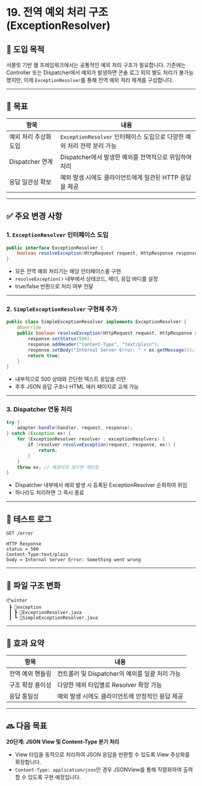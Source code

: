 # 19. 전역 예외 처리 구조 (ExceptionResolver)

## 📌 도입 목적

서블릿 기반 웹 프레임워크에서는 공통적인 예외 처리 구조가 필요합니다. 기존에는 Controller 또는 Dispatcher에서 예외가 발생하면 콘솔 로그 외의 별도 처리가 불가능했지만, 이제 `ExceptionResolver`를 통해 전역 예외 처리 체계를 구성합니다.

---

## 🎯 목표

| 항목            | 내용                                                |
| ------------- | ------------------------------------------------- |
| 예외 처리 추상화 도입  | `ExceptionResolver` 인터페이스 도입으로 다양한 예외 처리 전략 분리 가능 |
| Dispatcher 연계 | Dispatcher에서 발생한 예외를 전역적으로 위임하여 처리                |
| 응답 일관성 확보     | 예외 발생 시에도 클라이언트에게 일관된 HTTP 응답을 제공                 |

---

## ✅ 주요 변경 사항

### 1. `ExceptionResolver` 인터페이스 도입

```java
public interface ExceptionResolver {
    boolean resolveException(HttpRequest request, HttpResponse response, Exception ex);
}
```

* 모든 전역 예외 처리기는 해당 인터페이스를 구현
* `resolveException()` 내부에서 상태코드, 헤더, 응답 바디를 설정
* true/false 반환으로 처리 여부 전달

---

### 2. `SimpleExceptionResolver` 구현체 추가

```java
public class SimpleExceptionResolver implements ExceptionResolver {
    @Override
    public boolean resolveException(HttpRequest request, HttpResponse response, Exception ex) {
        response.setStatus(500);
        response.addHeader("Content-Type", "text/plain");
        response.setBody("Internal Server Error: " + ex.getMessage());
        return true;
    }
}
```

* 내부적으로 500 상태와 간단한 텍스트 응답을 리턴
* 추후 JSON 응답 구조나 HTML 에러 페이지로 교체 가능

---

### 3. Dispatcher 연동 처리

```java
try {
    adapter.handle(handler, request, response);
} catch (Exception ex) {
    for (ExceptionResolver resolver : exceptionResolvers) {
        if (resolver.resolveException(request, response, ex)) {
            return;
        }
    }
    throw ex; // 해결되지 않으면 재던짐
}
```

* Dispatcher 내부에서 예외 발생 시 등록된 ExceptionResolver 순회하여 위임
* 하나라도 처리하면 그 즉시 종료

---

## 🧪 테스트 로그

```http
GET /error

HTTP Response
status = 500
Content-Type:text/plain
body = Internal Server Error: Something went wrong
```

---

## 📁 파일 구조 변화

```
📦winter
 ┣ 📂exception
 ┃ ┣ 📜ExceptionResolver.java
 ┃ ┗ 📜SimpleExceptionResolver.java
```

---

## 🎯 효과 요약

| 항목        | 내용                              |
| --------- | ------------------------------- |
| 전역 예외 핸들링 | 컨트롤러 및 Dispatcher의 예외를 일괄 처리 가능 |
| 구조 확장 용이성 | 다양한 예외 타입별로 Resolver 확장 가능      |
| 응답 통일성    | 예외 발생 시에도 클라이언트에 안정적인 응답 제공     |

---

## 🔜 다음 목표

**20단계: JSON View 및 Content-Type 분기 처리**

* View 타입을 동적으로 처리하여 JSON 응답을 반환할 수 있도록 View 추상화를 확장합니다.
* `Content-Type: application/json`인 경우 JSONView를 통해 직렬화하여 출력할 수 있도록 구현 예정입니다.
